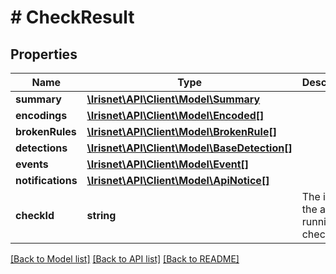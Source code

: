 # # CheckResult

## Properties

Name | Type | Description | Notes
------------ | ------------- | ------------- | -------------
**summary** | [**\Irisnet\API\Client\Model\Summary**](Summary.md) |  | [optional]
**encodings** | [**\Irisnet\API\Client\Model\Encoded[]**](Encoded.md) |  | [optional]
**brokenRules** | [**\Irisnet\API\Client\Model\BrokenRule[]**](BrokenRule.md) |  | [optional]
**detections** | [**\Irisnet\API\Client\Model\BaseDetection[]**](BaseDetection.md) |  | [optional]
**events** | [**\Irisnet\API\Client\Model\Event[]**](Event.md) |  | [optional]
**notifications** | [**\Irisnet\API\Client\Model\ApiNotice[]**](ApiNotice.md) |  | [optional]
**checkId** | **string** | The id of the async running check | [optional]

[[Back to Model list]](../../README.md#models) [[Back to API list]](../../README.md#endpoints) [[Back to README]](../../README.md)
